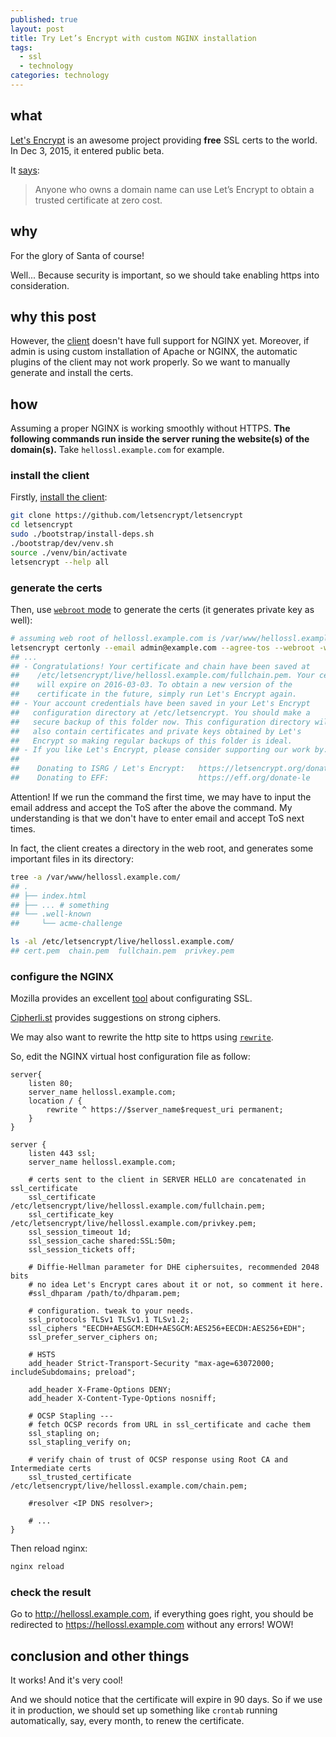 ```yaml
---
published: true
layout: post
title: Try Let’s Encrypt with custom NGINX installation
tags:
  - ssl
  - technology
categories: technology
---
```


## what

[Let's Encrypt](https://letsencrypt.org/) is an awesome project providing **free** SSL certs to the world. In Dec 3, 2015, it entered public beta.

It [says](https://letsencrypt.org/about/):

> Anyone who owns a domain name can use Let’s Encrypt to obtain a trusted certificate at zero cost.

## why

For the glory of Santa of course!

Well... Because security is important, so we should take enabling https into consideration.

## why this post

However, the [client](https://github.com/letsencrypt) doesn't have full support for NGINX yet. Moreover, if admin is using custom installation of Apache or NGINX, the automatic plugins of the client may not work properly. So we want to manually generate and install the certs.

## how

Assuming a proper NGINX is working smoothly without HTTPS. **The following commands run inside the server runing the website(s) of the domain(s).** Take `hellossl.example.com` for example.

### install the client

Firstly, [install the client](http://letsencrypt.readthedocs.org/en/latest/contributing.html#running-a-local-copy-of-the-client):

```sh
git clone https://github.com/letsencrypt/letsencrypt
cd letsencrypt
sudo ./bootstrap/install-deps.sh
./bootstrap/dev/venv.sh
source ./venv/bin/activate
letsencrypt --help all
```

### generate the certs

Then, use [`webroot` mode](https://letsencrypt.readthedocs.org/en/latest/using.html#webroot) to generate the certs (it generates private key as well):

```sh
# assuming web root of hellossl.example.com is /var/www/hellossl.example.com/
letsencrypt certonly --email admin@example.com --agree-tos --webroot -w /var/www/hellossl.example.com/ -d hellossl.example.com --rsa-key-size 4096 --text 
## ...
## - Congratulations! Your certificate and chain have been saved at
##    /etc/letsencrypt/live/hellossl.example.com/fullchain.pem. Your cert
##    will expire on 2016-03-03. To obtain a new version of the
##    certificate in the future, simply run Let's Encrypt again.
## - Your account credentials have been saved in your Let's Encrypt
##   configuration directory at /etc/letsencrypt. You should make a
##   secure backup of this folder now. This configuration directory will
##   also contain certificates and private keys obtained by Let's
##   Encrypt so making regular backups of this folder is ideal.
## - If you like Let's Encrypt, please consider supporting our work by:
## 
##    Donating to ISRG / Let's Encrypt:   https://letsencrypt.org/donate
##    Donating to EFF:                    https://eff.org/donate-le
```

Attention! If we run the command the first time, we may have to input the email address and accept the ToS after the above the command. My understanding is that we don't have to enter email and accept ToS next times.

In fact, the client creates a directory in the web root, and generates some important files in its directory:

```sh
tree -a /var/www/hellossl.example.com/
## .
## ├── index.html
## ├── ... # something
## └── .well-known
##     └── acme-challenge

ls -al /etc/letsencrypt/live/hellossl.example.com/
## cert.pem  chain.pem  fullchain.pem  privkey.pem
```

### configure the NGINX

Mozilla provides an excellent [tool](https://mozilla.github.io/server-side-tls/ssl-config-generator/) about configurating SSL.

[Cipherli.st](https://cipherli.st/) provides suggestions on strong ciphers.

We may also want to rewrite the http site to https using [`rewrite`](https://www.linode.com/docs/websites/ssl/how-to-provide-encrypted-access-to-resources-using-ssl-certificated-on-nginx#redirect-http-virtual-hosts-to-https).

So, edit the NGINX virtual host configuration file as follow:

```nginx
server{
    listen 80;
    server_name hellossl.example.com;
    location / {
        rewrite ^ https://$server_name$request_uri permanent;
    }
}

server {
    listen 443 ssl;
    server_name hellossl.example.com;

    # certs sent to the client in SERVER HELLO are concatenated in ssl_certificate
    ssl_certificate /etc/letsencrypt/live/hellossl.example.com/fullchain.pem;
    ssl_certificate_key /etc/letsencrypt/live/hellossl.example.com/privkey.pem;
    ssl_session_timeout 1d;
    ssl_session_cache shared:SSL:50m;
    ssl_session_tickets off;

    # Diffie-Hellman parameter for DHE ciphersuites, recommended 2048 bits
    # no idea Let's Encrypt cares about it or not, so comment it here.
    #ssl_dhparam /path/to/dhparam.pem;

    # configuration. tweak to your needs.
    ssl_protocols TLSv1 TLSv1.1 TLSv1.2;
    ssl_ciphers "EECDH+AESGCM:EDH+AESGCM:AES256+EECDH:AES256+EDH";
    ssl_prefer_server_ciphers on;

    # HSTS
    add_header Strict-Transport-Security "max-age=63072000; includeSubdomains; preload";

    add_header X-Frame-Options DENY;
    add_header X-Content-Type-Options nosniff;

    # OCSP Stapling ---
    # fetch OCSP records from URL in ssl_certificate and cache them
    ssl_stapling on;
    ssl_stapling_verify on;

    # verify chain of trust of OCSP response using Root CA and Intermediate certs
    ssl_trusted_certificate /etc/letsencrypt/live/hellossl.example.com/chain.pem;

    #resolver <IP DNS resolver>;
 
    # ...
}
```

Then reload nginx:

```sh
nginx reload
```

### check the result

Go to http://hellossl.example.com, if everything goes right, you should be redirected to https://hellossl.example.com without any errors! WOW!

## conclusion and other things

It works! And it's very cool!

And we should notice that the certificate will expire in 90 days. So if we use it in production, we should set up something like `crontab` running automatically, say, every month, to renew the certificate.

